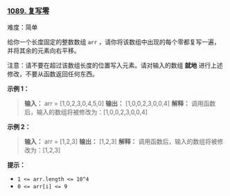 ### [1089\. 复写零](https://leetcode.cn/problems/duplicate-zeros/)

难度：简单

给你一个长度固定的整数数组 `arr` ，请你将该数组中出现的每个零都复写一遍，并将其余的元素向右平移。

注意：请不要在超过该数组长度的位置写入元素。请对输入的数组 **就地** 进行上述修改，不要从函数返回任何东西。

**示例 1：**

> **输入：** arr = [1,0,2,3,0,4,5,0]
> **输出：** [1,0,0,2,3,0,0,4]
> **解释：** 调用函数后，输入的数组将被修改为：[1,0,0,2,3,0,0,4]

**示例 2：**

> **输入：** arr = [1,2,3]
> **输出：** [1,2,3]
> **解释：** 调用函数后，输入的数组将被修改为：[1,2,3]

**提示：**

- `1 <= arr.length <= 10^4`
- `0 <= arr[i] <= 9`
